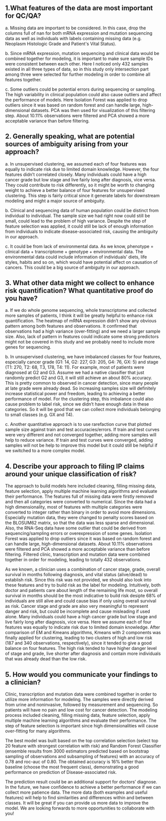 ## 1.What features of the data are most important for QC/QA?
a.	Missing data are important to be considered. In this case, drop the columns full of nan for both mRNA expression and mutation sequencing data as well as individuals with labels containing missing data (e.g. Neoplasm Histologic Grade and Patient's Vital Status).

b. Since mRNA expression, mutation sequencing and clinical data would be combined together for modeling, it is important to make sure sample IDs were consistent between each other. Here I noticed only 432 samples existed in all three types of data, so in this study only intersection part among three were selected for further modeling in order to combine all features together.

c. Some outliers could be potential errors during sequencing or sampling. The high variability in clinical population could also cause outliers and affect the performance of models. Here Isolation Forest was applied to drop outliers since it was based on random forest and can handle large, high-dimensional datasets. PCA was then used for visualization of this filtering step. About 10.11% observations were filtered and PCA showed a more acceptable variance than before filtering.

## 2. Generally speaking, what are potential sources of ambiguity arising from your approach?
a. In unsupervised clustering, we assumed each of four features was equally to indicate risk due to limited domain knowledge. However, the four features didn’t correlated closely. Many individuals could have a high cancer grade but low stage and live fairly long after diagnosis, vice versa. They could contribute to risk differently, so it might be worth to changing weight to achieve a better balance of four features for unsupervised clustering. This step is fairly critical since it generate labels for downstream modeling and might a major source of ambiguity.

b. Clinical and sequencing data of human population could be distinct from individual to individual. The sample size we had right now could still be small, could lead to the problem of high variance. Despite the step of feature selection was applied, it could still be lack of enough information from individuals to indicate disease-associated risk, causing the ambiguity in our approach.


c. It could be from lack of environmental data. As we know, phenotype = clinical data + transcriptome + genotype + environmental data. The environmental data could include information of individuals’ diets, life styles, habits and so on, which would have potential affect on causation of cancers.  This could be a big source of ambiguity in our approach. 


## 3. What other data might we collect to enhance risk quantification? What quantitative proof do you have?
a. If we do whole genome sequencing, whole transcriptome and collected more samples of patients, I think it will be greatly helpful to enhance risk quantification. The heatmap of mRNA expression didn’t show any obvious pattern among both features and observations. It confirmed that observations had a high variance (over-fitting) and we need a larger sample size. Also, lack of pattern in features could indicate some strong predictors might not be covered in this study and we probably need to include more genes for sequencing.

b. In unsupervised clustering, we have imbalanced classes for four features, especially cancer grade (G1: 14, G2: 227, G3: 205, G4: 76, GX: 5) and stage (T1: 270, T2: 68, T3, 178, T4: 11). For example, most of patients were diagnosed at G2 and G3. Assume we had a native classifier that just randomly predict G2 and G3, it will still achieve an about 80% accuracy. This is pretty common to observed in cancer detection, since many people at late grade were already dead. So increasing samples size will definitely increase statistical power and freedom, leading to achieving a better performance of model. For the clustering step, this imbalance could also cause problem to label risk, since we didn’t have enough data in these categories. So it will be good that we can collect more individuals belonging to small classes (e.g. GX and T4).

c. Another quantitative approach is to use rarefaction curve that plotted sample size against train and test accuracies/errors.  If train and test curves were very different and not converged together, adding more samples will help to reduce variance. If train and test curves were converged, adding samples will not be help to improve this model but it could still be helpful if we switched to a more complex model.


## 4. Describe your approach to filing IP claims around your unique classification of risk?
The approach to build models here included cleaning, filling missing data, feature selection, apply multiple machine learning algorithms and evaluate their performance. The features full of missing data were firstly removed and then all categories were converted to numerical. Since the data had a high dimensionality, most of features with multiple categories were converted to integer rather than binary in order to avoid more dimensions.  Especially mutation data, they were changed to penalty scores based on the BLOSUM62 matrix, so that the data was less sparse and dimensional. Also, the RNA-Seq data have some outlier that could be derived from sequencing/sampling errors or overexpression of some genes. Isolation Forest was applied to drop outliers since it was based on random forest and can handle large, high-dimensional datasets. About 10.11% observations were filtered and PCA showed a more acceptable variance than before filtering. Filtered clinic, transcription and mutation data were combined together in order for modeling, leading to totally 432 observations. 

As we known, a clinician uses a combination of cancer stage, grade, overall survival in months following diagnosis, and vital status (alive/dead) to establish risk. Since this risk was not provided, we should also look into these features and try to build risk as the label for modeling. Intuitively, both doctor and patients care about length of the remaining life most, so overall survival in months should be the most indicative to build risk desipte 68% of individuals are still alive and could cause bias if only using overall survival as risk. Cancer stage and grade are also very meaningful to represent danger and risk, but could be incomplete and cause misleading if used alone. Many individuals could have a high cancer grade but low stage and live fairly long after diagnosis, vice versa. Here we assume each of four features was equally to indicate risk due to limited domain knowledge. After comparison of EM and Kmeans algorithms, Kmeans with 2 components was finally applied for clustering, leading to two clusters of high and low risk (187 and 340 observations, respectively), since it tended to give a good balance on four features. The high risk tended to have higher danger level of stage and grade, live shorter after diagnosis and contain more individuals that was already dead than the low risk.



## 5.	How would you communicate your findings to a clinician?
Clinic, transcription and mutation data were combined together in order to utilize more information for modeling. The samples were directly derived from urine and noninvasive, followed by measurement and sequencing. So patients will have no pain and low cost for cancer detection. The modeling process included cleaning, filling missing data, feature selection, apply multiple machine learning algorithms and evaluate their performance. The step of feature selection is important since high dimensionalities will cause over-fitting for many algorithms.

The best model was built based on the top correlation selection (select top 20 feature with strongest correlation with risk) and Random Forest Classifier (ensemble results from 3000 estimators predicted based on bootstrap sampling of observations and subsampling of features) with an accuracy of 0.78 and roc-auc of 0.80. The obtained accuracy is 16% better than baseline (choose the most frequent class), demonstrating a good performance on prediction of Disease-associated risk.

The prediction result could be an additional support for doctors’ diagnose. In the future, we have confidence to achieve a better performance if we can collect more patience data. The more data (both examples and useful features) will help to find similarities and differences within and between classes.  It will be great if you can provide us more data to improve the model.  We are looking forwards to more opportunities to collaborate with you!

 


